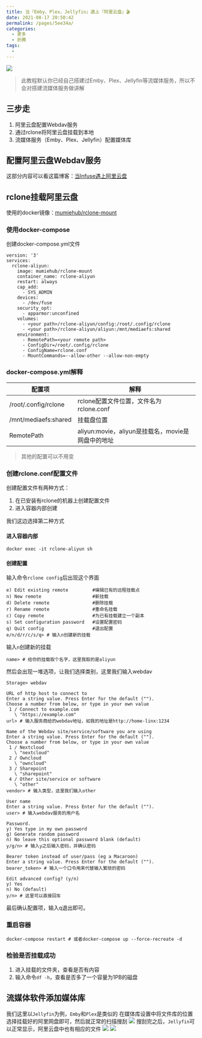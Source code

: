 ```yaml
---
title: 当『Emby、Plex、Jellyfin』遇上『阿里云盘』🎬
date: 2021-08-17 20:50:42
permalink: /pages/5ee34a/
categories:
  - 更多
  - 折腾
tags:
  -
---
```

![](https://img.whalenas.com:283/image/202108181444671.png)

<!-- more -->

> 此教程默认你已经自己搭建过Emby、Plex、Jellyfin等流媒体服务，所以不会对搭建流媒体服务做讲解
## 三步走
1. 阿里云盘配置Webdav服务
2. 通过rclone将阿里云盘挂载到本地
3. 流媒体服务（Emby、Plex、Jellyfin）配置媒体库

## 配置阿里云盘Webdav服务
这部分内容可以看这篇博客：[当Infuse遇上阿里云盘](https://blog.kimen.com.cn/pages/9b3f3a/)

## rclone挂载阿里云盘
使用的docker镜像：[mumiehub/rclone-mount](https://registry.hub.docker.com/r/mumiehub/rclone-mount)

### 使用docker-compose
创建docker-compose.yml文件
```ymal
version: '3'
services:
  rclone-aliyun:
    image: mumiehub/rclone-mount
    container_name: rclone-aliyun
    restart: always
    cap_add:
      - SYS_ADMIN
    devices:
      - /dev/fuse
    security_opt:
      - apparmor:unconfined
    volumes:
      - <your path>/rclone-aliyun/config:/root/.config/rclone
      - <your path>/rclone-aliyun/aliyun:/mnt/mediaefs:shared
    environment:
      - RemotePath=<your remote path>
      - ConfigDir=/root/.config/rclone
      - ConfigName=rclone.conf
      - MountCommands=--allow-other --allow-non-empty
```

### docker-compose.yml解释
|  配置项   | 解释  |
|  ---  | ---  |
| /root/.config/rclone  | rclone配置文件位置，文件名为rclone.conf |
| /mnt/mediaefs:shared  | 挂载盘位置 |
| RemotePath  | aliyun:movie，aliyun是挂载名，movie是网盘中的地址 |
> 其他的配置可以不用变

### 创建rclone.conf配置文件
创建配置文件有两种方式：
1. 在已安装有rclone的机器上创建配置文件
2. 进入容器内部创建

我们这边选择第二种方式
#### 进入容器内部
```shell
docker exec -it rclone-aliyun sh
```
#### 创建配置
输入命令`rclone config`后出现这个界面
```shell
e) Edit existing remote			#编辑已有的远程挂载点
n) New remote					#新挂载
d) Delete remote				#删除挂载
r) Rename remote				#重命名挂载
c) Copy remote					#为已有挂载建立一个副本
s) Set configuration password	#设置配置密码
q) Quit config					#退出配置
e/n/d/r/c/s/q> # 输入n创建新的挂载
```
输入`n`创建新的挂载
```shell
name> # 给你的挂载取个名字，这里我取的是aliyun
```
然后会出现一堆选项，让我们选择类别，这里我们输入webdav
```shell
Storage> webdav
```
```shell
URL of http host to connect to
Enter a string value. Press Enter for the default ("").
Choose a number from below, or type in your own value
 1 / Connect to example.com
   \ "https://example.com"
url> # 输入服务商给的webdav地址，如我的地址是http://home-linx:1234
```
```shell
Name of the Webdav site/service/software you are using
Enter a string value. Press Enter for the default ("").
Choose a number from below, or type in your own value
 1 / Nextcloud
   \ "nextcloud"
 2 / Owncloud
   \ "owncloud"
 3 / Sharepoint
   \ "sharepoint"
 4 / Other site/service or software
   \ "other"
vendor> # 输入类型，这里我们输入other
```
```shell
User name
Enter a string value. Press Enter for the default ("").
user> # 输入webdav服务的用户名
```
```shell
Password.
y) Yes type in my own password
g) Generate random password
n) No leave this optional password blank (default)
y/g/n> # 输入y之后输入密码，并确认密码
```
```shell
Bearer token instead of user/pass (eg a Macaroon)
Enter a string value. Press Enter for the default ("").
bearer_token> # 输入一个口令用来代替输入繁琐的密码
```
```shell
Edit advanced config? (y/n)
y) Yes
n) No (default)
y/n> # 这里可以直接回车
```
最后确认配置项，输入q退出即可。

### 重启容器
```shell
docker-compose restart # 或者docker-compose up --force-recreate -d
```

### 检验是否挂载成功
1. 进入挂载的文件夹，查看是否有内容
2. 输入命令`df -h`，查看是否多了一个容量为1PB的磁盘

## 流媒体软件添加媒体库
我们这里以`Jellyfin`为例，`Emby`和`Plex`是类似的
在媒体库设置中将文件库的位置选择挂载好的阿里网盘即可，然后就正常的扫描搜刮
![](https://img.whalenas.com:283/image/202108181413809.png)
搜刮完之后，`Jellyfin`可以正常显示，阿里云盘中也有相应的文件
![](https://img.whalenas.com:283/image/202108181444671.png)
![](https://img.whalenas.com:283/image/202108181416948.png)
